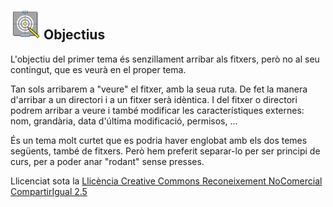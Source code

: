 ## ![](icon_objectives.gif) Objectius

L'objectiu del primer tema és senzillament arribar als fitxers, però no al seu
contingut, que es veurà en el proper tema.

Tan sols arribarem a "veure" el fitxer, amb la seua ruta. De fet la manera
d'arribar a un directori i a un fitxer serà idèntica. I del fitxer o directori
podrem arribar a veure i també modificar les característiques externes: nom,
grandària, data d'última modificació, permisos, ...

És un tema molt curtet que es podria haver englobat amb els dos temes
següents, també de fitxers. Però hem preferit separar-lo per ser principi de
curs, per a poder anar "rodant" sense presses.

Llicenciat sota la  [Llicència Creative Commons Reconeixement NoComercial
CompartirIgual 2.5](http://creativecommons.org/licenses/by-nc-sa/2.5/)

